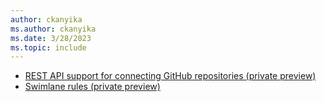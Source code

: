 ```yaml
---
author: ckanyika
ms.author: ckanyika
ms.date: 3/28/2023
ms.topic: include
---
```


- [REST API support for connecting GitHub repositories (private preview)](#rest-api-support-for-connecting-github-repositories-private-preview)
- [Swimlane rules (private preview) ](#swimlane-rules-private-preview)
